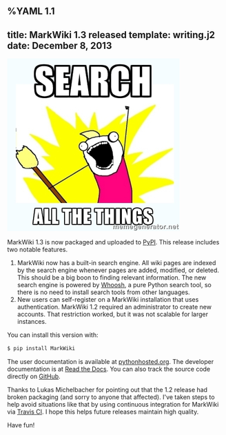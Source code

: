 %YAML 1.1
---
title: MarkWiki 1.3 released
template: writing.j2
date: December 8, 2013
---
<img class='book' src='allthethings.jpg'>

MarkWiki 1.3 is now packaged and uploaded to
[PyPI](https://pypi.python.org/pypi/MarkWiki). This release includes two
notable features.

1. MarkWiki now has a built-in search engine. All wiki pages are indexed by
   the search engine whenever pages are added, modified, or deleted. This
   should be a big boon to finding relevant information. The new search engine
   is powered by [Whoosh](http://whoosh.readthedocs.org/en/latest/intro.html),
   a pure Python search tool, so there is no need to install search tools from
   other languages.
2. New users can self-register on a MarkWiki installation that uses
   authentication. MarkWiki 1.2 required an administrator to create new
   accounts. That restriction worked, but it was not scalable for larger
   instances.

You can install this version with:

```bash
$ pip install MarkWiki
```

The user documentation is available at
[pythonhosted.org](http://pythonhosted.org/MarkWiki/). The developer
documentation is at [Read the
Docs](http://markwiki.readthedocs.org/en/latest/). You can also track the
source code directly on [GitHub](https://github.com/mblayman/markwiki).

Thanks to Lukas Michelbacher for pointing out that the 1.2 release had broken
packaging (and sorry to anyone that affected). I've taken steps to help avoid
situations like that by using continuous integration for MarkWiki via [Travis
CI](https://travis-ci.org/mblayman/markwiki). I hope this helps future
releases maintain high quality.

Have fun!
